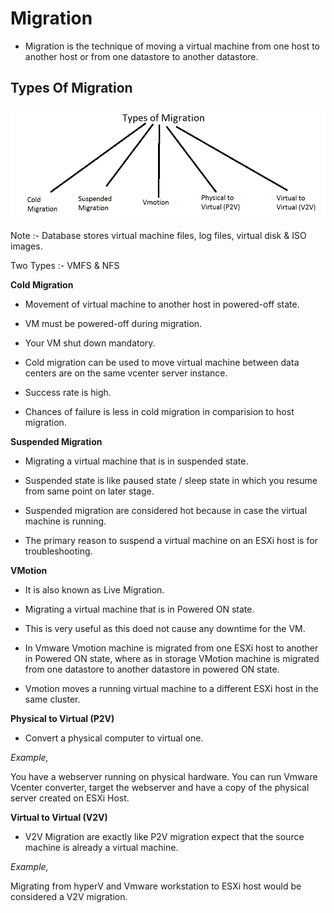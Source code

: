 # Migration

- 	Migration is the technique of moving a virtual machine from one host to another host or from one datastore to another datastore.

## Types Of Migration

<img src="Image\migration.jpg?raw=true" alt="Migration">

Note :- Database stores virtual machine files, log files, virtual disk & ISO images.

Two Types :- VMFS & NFS

**Cold Migration**

- Movement of virtual machine to another host in powered-off state.

- VM must be powered-off during migration.

- Your VM shut down mandatory.

- Cold migration can be used to move virtual machine between data centers 
are on the same vcenter server instance.

- Success rate is high.

- Chances of failure is less in cold migration in comparision to host migration.
	
**Suspended Migration**

- Migrating a virtual machine that is in suspended state.
	
- Suspended state is like paused state / sleep state in which you resume from same point on later stage.

- Suspended migration are considered hot because in case the virtual machine is running.

- The primary reason to suspend a virtual machine on an ESXi host is for troubleshooting.


**VMotion**

- It is also known as Live Migration.

- Migrating a virtual machine that is in Powered ON state.
	
- This is very useful as this doed not cause any downtime for the VM.

- In Vmware Vmotion machine is migrated from one ESXi host to another in Powered ON state, where as in storage VMotion machine is migrated from one datastore to another datastore in powered ON state.

- Vmotion moves a running virtual machine to a different ESXi host in the same cluster.

**Physical to Virtual (P2V)**

- Convert a physical computer to virtual one.

*Example,* 

You have a webserver running on physical hardware. You can run Vmware Vcenter converter, target the webserver  and have a copy of the physical server created on ESXi Host.

**Virtual to Virtual (V2V)**

- 	V2V Migration are exactly like P2V migration expect that the source machine is already a virtual machine.


*Example,*

Migrating from hyperV and Vmware workstation to ESXi host would be considered a V2V migration.


